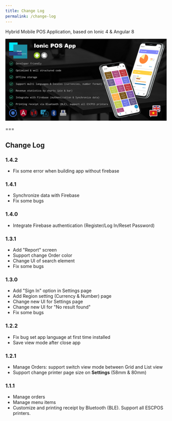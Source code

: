 ```yaml
---
title: Change Log
permalink: /change-log
---
```


Hybrid Mobile POS Application, based on Ionic 4 & Angular 8

![](assets/img/app-banner.png)

===

## Change Log

### 1.4.2

- Fix some error when building app without firebase

### 1.4.1

- Synchronize data with Firebase
- Fix some bugs

### 1.4.0

- Integrate Firebase authentication (Register/Log In/Reset Password)

### 1.3.1

- Add "Report" screen
- Support change Order color
- Change UI of search element
- Fix some bugs

### 1.3.0

- Add "Sign In" option in Settings page
- Add Region setting (Currency & Number) page
- Change new UI for Settings page
- Change new UI for "No result found"
- Fix some bugs

### 1.2.2

- Fix bug set app language at first time installed
- Save view mode after close app

### 1.2.1

- Manage Orders: support switch view mode between Grid and List view
- Support change printer page size on **Settings** (58mm & 80mm)

### 1.1.1

- Manage orders
- Manage menu items
- Customize and printing receipt by Bluetooth (BLE). Support all ESCPOS printers.